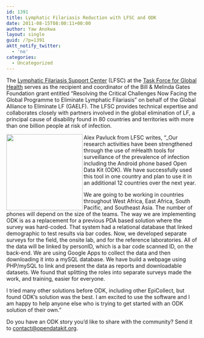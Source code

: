 ```yaml
---
id: 1391
title: Lymphatic Filariasis Reduction with LFSC and ODK
date: 2011-08-15T08:00:11+00:00
author: Yaw Anokwa
layout: single
guid: /?p=1391
aktt_notify_twitter:
  - 'no'
categories:
  - Uncategorized
---
```

The [Lymphatic Filariasis Support Center](http://www.filariasis.us/) (LFSC) at the [Task Force for Global Health](http://www.taskforce.org/) serves as the recipient and coordinator of the Bill & Melinda Gates Foundation grant entitled “Resolving the Critical Challenges Now Facing the Global Programme to Eliminate Lymphatic Filariasis” on behalf of the Global Alliance to Eliminate LF (GAELF). The LFSC provides technical expertise and collaborates closely with partners involved in the global elimination of LF, a principal cause of disability found in 80 countries and territories with more than one billion people at risk of infection.

[<img src="/assets/wp-content/uploads/2011/08/field.jpg" align="left" width="200" />](/assets/wp-content/uploads/2011/08/field.jpg) 

Alex Pavluck from LFSC writes, &#8220;_Our research activities have been strengthened through the use of mHealth tools for surveillance of the prevalence of infection including the Android phone based Open Data Kit (ODK). We have successfully used this tool in one country and plan to use it in an additional 12 countries over the next year.</p> 

We are going to be working in countries throughout West Africa, East Africa, South Pacific, and Southeast Asia. The number of phones will depend on the size of the teams. The way we are implementing ODK is as a replacement for a previous PDA based solution where the survey was hard-coded. That system had a relational database that linked demographic to test results via bar codes. Now, we developed separate surveys for the field, the onsite lab, and for the reference laboratories. All of the data will be linked by personID, which is a bar code scanned ID, on the back-end. We are using Google Apps to collect the data and then downloading it into a mySQL database. We have build a webpage using PHP/mySQL to link and present the data as reports and downloadable datasets. We found that splitting the roles into separate surveys made the work, and training, easier for everyone.

I tried many other solutions before ODK, including other EpiCollect, but found ODK&#8217;s solution was the best. I am excited to use the software and I am happy to help anyone else who is trying to get started with an ODK solution of their own.</em>&#8221;

Do you have an ODK story you&#8217;d like to share with the community? Send it to [contact@opendatakit.org](mailto://contact@opendatakit.org).
